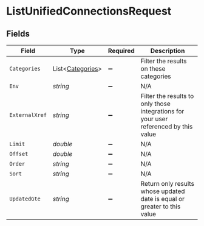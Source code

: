 # ListUnifiedConnectionsRequest


## Fields

| Field                                                                                | Type                                                                                 | Required                                                                             | Description                                                                          |
| ------------------------------------------------------------------------------------ | ------------------------------------------------------------------------------------ | ------------------------------------------------------------------------------------ | ------------------------------------------------------------------------------------ |
| `Categories`                                                                         | List<[Categories](../../Models/Requests/Categories.md)>                              | :heavy_minus_sign:                                                                   | Filter the results on these categories                                               |
| `Env`                                                                                | *string*                                                                             | :heavy_minus_sign:                                                                   | N/A                                                                                  |
| `ExternalXref`                                                                       | *string*                                                                             | :heavy_minus_sign:                                                                   | Filter the results to only those integrations for your user referenced by this value |
| `Limit`                                                                              | *double*                                                                             | :heavy_minus_sign:                                                                   | N/A                                                                                  |
| `Offset`                                                                             | *double*                                                                             | :heavy_minus_sign:                                                                   | N/A                                                                                  |
| `Order`                                                                              | *string*                                                                             | :heavy_minus_sign:                                                                   | N/A                                                                                  |
| `Sort`                                                                               | *string*                                                                             | :heavy_minus_sign:                                                                   | N/A                                                                                  |
| `UpdatedGte`                                                                         | *string*                                                                             | :heavy_minus_sign:                                                                   | Return only results whose updated date is equal or greater to this value             |